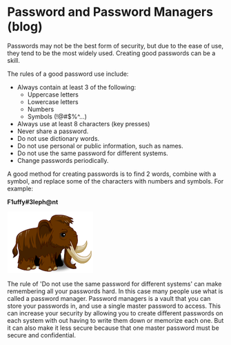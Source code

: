 # Password and Password Managers (blog)

Passwords may not be the best form of security, but due to the ease of use, they tend to be the most widely used.  Creating good passwords can be a skill.

The rules of a good password use include:
* Always contain at least 3 of the following:
  * Uppercase letters
  * Lowercase letters
  * Numbers
  * Symbols (!@#$%^...)
* Always use at least 8 characters (key presses)
* Never share a password.
* Do not use dictionary words.
* Do not use personal or public information, such as names.
* Do not  use the same password for different systems.
* Change passwords periodically.

A good method for creating passwords is to find 2 words, combine with a symbol, and replace some of the characters with numbers and symbols.  For example:

**F1uffy#3leph@nt**

![Baby Wooly Mammoth](./img/BabyWoolyMammoth.png)

The rule of 'Do not use the same password for different systems' can make remembering all your passwords hard.  In this case many people use what is called a password manager.  Password managers is a vault that you can store your passwords in, and use a single master password to access.  This can increase your security by allowing you to create different passwords on each system with out having to write them down or memorize each one.  But it can also make it less secure because that one master password must be secure and confidential.

